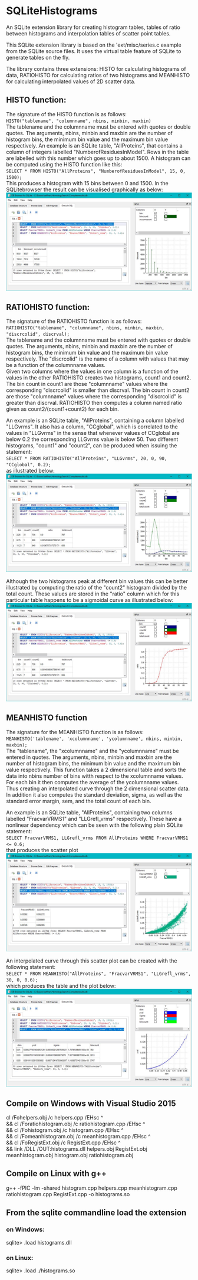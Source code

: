  
# SQLiteHistograms
An SQLite extension library for creating histogram tables, tables of ratio between histograms and  interpolation 
tables of scatter point tables.

This SQLite extension library is based on the 'ext/misc/series.c example from the SQLite source files. 
It uses the virtual table feature of SQLite to generate tables on the fly.

The library contains three extensions: HISTO for calculating histograms of data, RATIOHISTO for calculating 
ratios of two histograms and MEANHISTO for calculating interpolated values of 2D scatter data.

## HISTO function: 

The signature of the HISTO function is as follows:  
`HISTO("tablename", "columnname", nbins, minbin, maxbin)`   
The tablename and the columnname must be entered with quotes or double quotes. The arguments, nbins, minbin and maxbin are the
number of histogram bins, the minimum bin value and the maximum bin value respectively.
An example is an SQLite table, "AllProteins", that contains a column of integers labelled "NumberofResiduesInModel". Rows in the table are labelled with this
number which goes up to about 1500. A histogram can be computed using the HISTO function like this:   
  `SELECT * FROM HISTO("AllProteins", "NumberofResiduesInModel", 15, 0, 1500);`  
This produces a histogram with 15 bins between 0 and 1500. In the SQLitebrowser the result can be visualised graphically as below:  
![alt text](histo.jpg)

## RATIOHISTO function: 

The signature of the RATIOHISTO function is as follows: 
`RATIOHISTO("tablename", "columnname", nbins, minbin, maxbin,  "discrcolid", discrval);`  
The tablename and the columnname must be entered with quotes or double quotes. The arguments, nbins, minbin and maxbin are the
number of histogram bins, the minimum bin value and the maximum bin value respectively. The "discrcolid" is the name of a
column with values that may be a function of the columnname values.  
Given two columns where the values in one column is a function of the values in the other RATIOHISTO creates two histograms, count1 and count2. The bin count in count1 are those "columnname" values where the corresponding "discrcolid" is smaller than discrval. The bin count in count2 are those "columnname" values where the corresponding "discrcolid" is greater than discrval. RATIOHISTO then computes a column named ratio given as count2/(count1+count2) for each bin.  

An example is an SQLite table, "AllProteins", containing a column labelled "LLGvrms". It also has a column, "CCglobal", 
which is correlated to the values in "LLGvrms" in the sense that whenever values of CCglobal are below 0.2 the 
corresponding LLGvrms value is 
below 50. Two different histograms, "count1" and "count2", can be produced when issuing the statement:  
   `SELECT * FROM RATIOHISTO("AllProteins", "LLGvrms", 20, 0, 90, "CCglobal", 0.2);`  
as illustrated below:  
![alt text](ratio1.jpg)

Although the two histograms peak at different bin values this can be better illustrated by computing the ratio of the "count2" 
histogram divided by the total count. These values are stored in the "ratio" column which for this particular table 
happens to be a sigmoidal curve as illustrated below:  
![alt text](ratio2.jpg)

## MEANHISTO function  

The signature for the MEANHISTO function is as follows:  
`MEANHISTO('tablename', 'xcolumnname', 'ycolumnname', nbins, minbin, maxbin);`  
The "tablename", the "xcolumnname" and the "ycolumnname" must be entered in quotes. The arguments, nbins, minbin and maxbin are the
number of histogram bins, the minimum bin value and the maximum bin value respectively. This function takes a 2 dimensional table
and sorts the data into nbins number of bins witth respect to the xcolumnname values. For each bin it then computes the average of
the ycolumnname values. Thus creating an interpolated curve through the 2 dimensional scatter data. In addition it also computes the standard deviation, sigma, as well as the standard error margin, sem, and the total count of each bin.  

An example is an SQLite table, "AllProteins", containing two columns labelled "FracvarVRMS1" and "LLGrefl_vrms" 
respectively. These have a nonlinear dependency which can be seen with the following plain SQLite statement:  
  `SELECT FracvarVRMS1, LLGrefl_vrms FROM AllProteins WHERE FracvarVRMS1 <= 0.6;`  
 that produces the scatter plot  
![alt text](scatter.jpg)

An interpolated curve through this scatter plot can be created with the following statement:  
  `SELECT * FROM MEANHISTO("AllProteins", "FracvarVRMS1", "LLGrefl_vrms", 30, 0, 0.6);`  
which produces the table and the plot below:  
![alt text](mean.jpg)



## Compile on Windows with Visual Studio 2015

cl /Fohelpers.obj /c helpers.cpp /EHsc ^  
 && cl /Foratiohistogram.obj /c ratiohistogram.cpp /EHsc ^  
 && cl /Fohistogram.obj /c histogram.cpp /EHsc ^  
 && cl /Fomeanhistogram.obj /c meanhistogram.cpp /EHsc ^  
 && cl /FoRegistExt.obj /c RegistExt.cpp /EHsc ^  
 && link /DLL /OUT:histograms.dll helpers.obj RegistExt.obj meanhistogram.obj histogram.obj ratiohistogram.obj


## Compile on Linux with g++

 g++ -fPIC -lm -shared histogram.cpp helpers.cpp meanhistogram.cpp ratiohistogram.cpp RegistExt.cpp -o histograms.so


## From the sqlite commandline load the extension

### on Windows:
 
 sqlite> .load histograms.dll
 
### on Linux:
 
 sqlite> .load ./histograms.so

